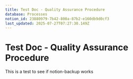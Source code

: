 ```yaml
---
title: Test Doc - Quality Assurance Procedure
database: Processes
notion_id: 23880979-7b42-800a-87b2-e160db9d0cf3
last_updated: 2025-07-27T07:27:30.149Z
---
```


# Test Doc - Quality Assurance Procedure


This is a test to see if notion-backup works

